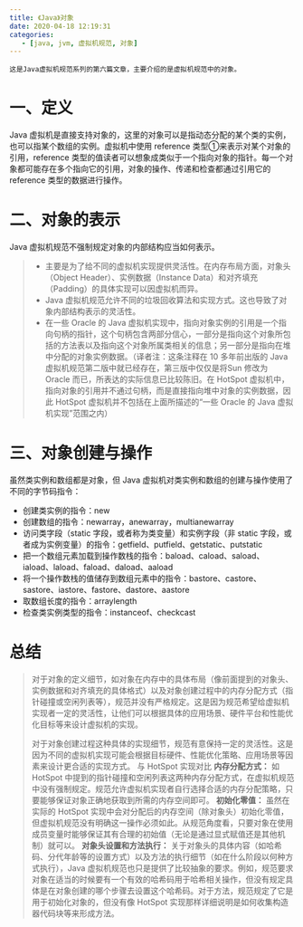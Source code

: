 ```yaml
---
title: 《Java》对象
date: 2020-04-18 12:19:31
categories: 
   - [java, jvm, 虚拟机规范, 对象]
---
```


	这是Java虚拟机规范系列的第六篇文章，主要介绍的是虚拟机规范中的对象。

# 一、定义
Java 虚拟机是直接支持对象的，这里的对象可以是指动态分配的某个类的实例，也可以指某个数组的实例。虚拟机中使用 reference 类型①来表示对某个对象的引用，reference 类型的值读者可以想象成类似于一个指向对象的指针。每一个对象都可能存在多个指向它的引用，对象的操作、传递和检查都通过引用它的 reference 类型的数据进行操作。

<!-- more -->

# 二、对象的表示
Java 虚拟机规范不强制规定对象的内部结构应当如何表示。
> - 主要是为了给不同的虚拟机实现提供灵活性。在内存布局方面，对象头（Object Header）、实例数据（Instance Data）和对齐填充（Padding）的具体实现可以因虚拟机而异。
> - Java 虚拟机规范允许不同的垃圾回收算法和实现方式。这也导致了对象内部结构表示的灵活性。
> - 在一些 Oracle 的 Java 虚拟机实现中，指向对象实例的引用是一个指向句柄的指针，这个句柄包含两部分信心，一部分是指向这个对象所包括的方法表以及指向这个对象所属类相关的信息；另一部分是指向在堆中分配的对象实例数据。（译者注：这条注释在 10 多年前出版的 Java 虚拟机规范第二版中就已经存在，第三版中仅仅是将Sun 修改为 Oracle 而已，所表达的实际信息已比较陈旧。在 HotSpot 虚拟机中，指向对象的引用并不通过句柄，而是直接指向堆中对象的实例数据，因此 HotSpot 虚拟机并不包括在上面所描述的“一些 Oracle 的 Java 虚拟机实现”范围之内）


# 三、对象创建与操作
虽然类实例和数组都是对象，但 Java 虚拟机对类实例和数组的创建与操作使用了不同的字节码指令：
- 创建类实例的指令：new
- 创建数组的指令：newarray，anewarray，multianewarray
- 访问类字段（static 字段，或者称为类变量）和实例字段（非 static 字段，或者成为实例变量）的指令：getfield、putfield、getstatic、putstatic
- 把一个数组元素加载到操作数栈的指令：baload、caload、saload、iaload、laload、faload、daload、aaload
- 将一个操作数栈的值储存到数组元素中的指令：bastore、castore、sastore、iastore、fastore、dastore、aastore
- 取数组长度的指令：arraylength
- 检查类实例类型的指令：instanceof、checkcast


# 总结
> 对于对象的定义细节，如对象在内存中的具体布局（像前面提到的对象头、实例数据和对齐填充的具体格式）以及对象创建过程中的内存分配方式（指针碰撞或空闲列表等），规范并没有严格规定。这是因为规范希望给虚拟机实现者一定的灵活性，让他们可以根据具体的应用场景、硬件平台和性能优化目标等来设计虚拟机的实现。
> 
> 对于对象创建过程这种具体的实现细节，规范有意保持一定的灵活性。这是因为不同的虚拟机实现可能会根据目标硬件、性能优化策略、应用场景等因素来设计更合适的实现方式。
> 与 HotSpot 实现对比
**内存分配方式：** 如 HotSpot 中提到的指针碰撞和空闲列表这两种内存分配方式，在虚拟机规范中没有强制规定。规范允许虚拟机实现者自行选择合适的内存分配策略，只要能够保证对象正确地获取到所需的内存空间即可。
**初始化零值：** 虽然在实际的 HotSpot 实现中会对分配后的内存空间（除对象头）初始化零值，但虚拟机规范没有明确这一操作必须如此。从规范角度看，只要对象在使用成员变量时能够保证其有合理的初始值（无论是通过显式赋值还是其他机制）就可以。
**对象头设置和<init>方法执行：** 关于对象头的具体内容（如哈希码、分代年龄等的设置方式）以及<init>方法的执行细节（如在什么阶段以何种方式执行），Java 虚拟机规范也只是提供了比较抽象的要求。例如，规范要求对象在适当的时候要有一个有效的哈希码用于哈希相关操作，但没有规定具体是在对象创建的哪个步骤去设置这个哈希码。对于<init>方法，规范规定了它是用于初始化对象的，但没有像 HotSpot 实现那样详细说明是如何收集构造器代码块等来形成<init>方法。
